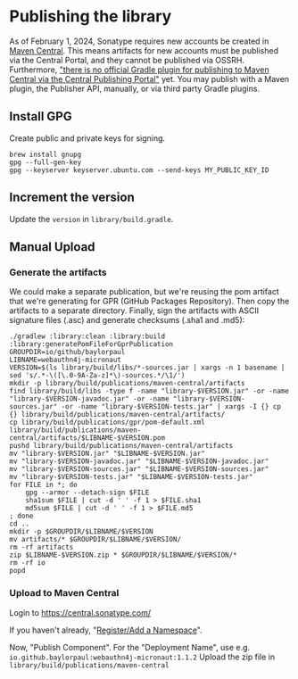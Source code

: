 # Publishing the library

As of February 1, 2024, Sonatype requires new accounts be created in [Maven Central](https://central.sonatype.com).
This means artifacts for new accounts must be published via the Central Portal, and they cannot be published via OSSRH.
Furthermore, ["there is no official Gradle plugin for publishing to Maven Central via the Central Publishing Portal"](https://central.sonatype.org/publish/publish-portal-gradle/)
yet. You may publish with a Maven plugin, the Publisher API, manually, or via third party Gradle plugins.

## Install GPG

Create public and private keys for signing.

	brew install gnupg
	gpg --full-gen-key
	gpg --keyserver keyserver.ubuntu.com --send-keys MY_PUBLIC_KEY_ID

## Increment the version

Update the `version` in `library/build.gradle`.

## Manual Upload

### Generate the artifacts

We could make a separate publication, but we're reusing the pom artifact that we're generating for GPR (GitHub Packages Repository).
Then copy the artifacts to a separate directory.
Finally, sign the artifacts with ASCII signature files (.asc) and generate checksums (.sha1 and .md5):

	./gradlew :library:clean :library:build :library:generatePomFileForGprPublication
	GROUPDIR=io/github/baylorpaul
	LIBNAME=webauthn4j-micronaut
	VERSION=$(ls library/build/libs/*-sources.jar | xargs -n 1 basename | sed 's/.*-\([\.0-9A-Za-z]*\)-sources.*/\1/')
	mkdir -p library/build/publications/maven-central/artifacts
	find library/build/libs -type f -name "library-$VERSION.jar" -or -name "library-$VERSION-javadoc.jar" -or -name "library-$VERSION-sources.jar" -or -name "library-$VERSION-tests.jar" | xargs -I {} cp {} library/build/publications/maven-central/artifacts/
	cp library/build/publications/gpr/pom-default.xml library/build/publications/maven-central/artifacts/$LIBNAME-$VERSION.pom
	pushd library/build/publications/maven-central/artifacts
	mv "library-$VERSION.jar" "$LIBNAME-$VERSION.jar"
	mv "library-$VERSION-javadoc.jar" "$LIBNAME-$VERSION-javadoc.jar"
	mv "library-$VERSION-sources.jar" "$LIBNAME-$VERSION-sources.jar"
	mv "library-$VERSION-tests.jar" "$LIBNAME-$VERSION-tests.jar"
	for FILE in *; do
		gpg --armor --detach-sign $FILE
		sha1sum $FILE | cut -d ' ' -f 1 > $FILE.sha1
		md5sum $FILE | cut -d ' ' -f 1 > $FILE.md5
	; done
	cd ..
	mkdir -p $GROUPDIR/$LIBNAME/$VERSION
	mv artifacts/* $GROUPDIR/$LIBNAME/$VERSION/
	rm -rf artifacts
	zip $LIBNAME-$VERSION.zip * $GROUPDIR/$LIBNAME/$VERSION/*
	rm -rf io
	popd

### Upload to Maven Central

Login to https://central.sonatype.com/

If you haven't already, "[Register/Add a Namespace](https://blog.samzhu.dev/2024/04/20/Publishing-Your-Package-to-Maven-Central-in-2024/#Register-a-Namespace)".

Now, "Publish Component". For the "Deployment Name", use e.g. `io.github.baylorpaul:webauthn4j-micronaut:1.1.2`
Upload the zip file in `library/build/publications/maven-central`
